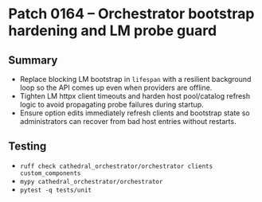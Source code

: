 # Patch 0164 – Orchestrator bootstrap hardening and LM probe guard

## Summary
- Replace blocking LM bootstrap in `lifespan` with a resilient background loop so the API comes up even when providers are offline.
- Tighten LM httpx client timeouts and harden host pool/catalog refresh logic to avoid propagating probe failures during startup.
- Ensure option edits immediately refresh clients and bootstrap state so administrators can recover from bad host entries without restarts.

## Testing
- `ruff check cathedral_orchestrator/orchestrator clients custom_components`
- `mypy cathedral_orchestrator/orchestrator`
- `pytest -q tests/unit`
